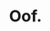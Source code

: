 ---
pid: llg34
title: Oof.
location_transcription: Everywhere in germantown
coordinates: "[-75.171911726926, 40.037472258345]"
zipcode: '19422'
gen_neighborhood: 
neighborhood: 
outside_phl: 'Blue Bell PA '
age: '14'
age_range: 13-19
instagram: 
image_file_name: llg_34.jpg
proposal_transcription: OOF
topic: Pop Culture
topic_summary: '0'
type: Infrastructure,Space,Billboard
keywords_other: stop sign, sign, oof oof my bone, bone hurting juice, memes
credit: "#oofoofmybones"
image_labels: 
twitter: 
facebook: 
permalink: "/monuments/llg34/"
layout: item-page
---
